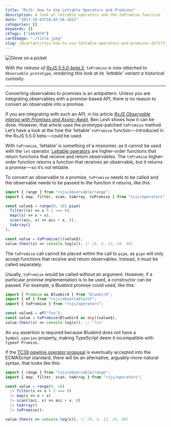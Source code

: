 ```yaml
---
title: "RxJS: How to Use Lettable Operators and Promises"
description: A look at lettable operators and the toPromise function
date: "2017-10-03T10:45:58.165Z"
categories: []
keywords: []
ckTags: ["1464979"]
cardImage: "./title.jpeg"
slug: /@cartant/rxjs-how-to-use-lettable-operators-and-promises-2e717313bf76
---
```


![Glove on a picket](title.jpeg "Photo by Gary Bendig on Unsplash")

_With the release of_ [_RxJS 5.5.0-beta.5_](https://github.com/ReactiveX/rxjs/blob/5.5.0-beta.5/CHANGELOG.md#550-beta5-2017-10-06)_,_ `toPromise` _is now attached to_ `Observable.prototype`_, rendering this look at its ‘lettable’ variant a historical curiosity_.

---

Converting observables to promises is an antipattern. Unless you are integrating observables with a promise-based API, there is no reason to convert an observable into a promise.

If you are integrating with such an API, in his article [_RxJS Observable interop with Promises and Async-Await_](https://medium.com/@benlesh/rxjs-observable-interop-with-promises-and-async-await-bebb05306875), Ben Lesh shows how it can be done. However, that article uses the prototype-patched `toPromise` method. Let’s have a look at the how the ‘lettable’ `toPromise` function — introduced in the RxJS 5.5.0 beta — could be used.

With `toPromise`, ‘lettable’ is something of a misnomer, as it cannot be used with the `let` operator. [Lettable operators](/understanding-lettable-operators/) are higher-order functions that return functions that receive and return observables. The `toPromise` higher-order function returns a function that receives an observable, but it returns a promise — so it’s not lettable.

To convert an observable to a promise, `toPromise` needs to be called and the observable needs to be passed to the function it returns, like this:

```ts
import { range } from "rxjs/observable/range";
import { map, filter, scan, toArray, toPromise } from "rxjs/operators";

const value$ = range(0, 10).pipe(
  filter((x) => x % 2 === 0),
  map((x) => x + x),
  scan((acc, x) => acc + x, 0),
  toArray()
);

const value = toPromise()(value$);
value.then((x) => console.log(x)); // [0, 4, 12, 24, 40]
```

The `toPromise` call cannot be placed within the call to `pipe`, as `pipe` will only accept functions that receive and return observables. Instead, it must be called separately.

Usually, `toPromise` would be called without an argument. However, if a particular promise implementation is to be used, a constructor can be passed. For example, a Bluebird promise could used, like this:

```ts
import { Promise as Bluebird } from "bluebird";
import { of } from "rxjs/observable/of";
import { toPromise } from "rxjs/operators";

const value$ = of("foo");
const value = toPromise(Bluebird as any)(value$);
value.then((x) => console.log(x)); // "foo"
```

An `any` assertion is required because Bluebird does not have a `Symbol.species` property, making TypeScript deem it incompatible with `typeof Promise.`

If the [TC39 pipeline operator proposal](/pipelining-lettable-operators/) is eventually accepted into the ECMAScript standard, there will be an alternative, arguably-more-natural syntax, that looks like this:

```ts
import { range } from "rxjs/observable/range";
import { map, filter, scan, toArray } from "rxjs/operators";

const value = range(0, 10)
  |> filter(x => x % 2 === 0)
  |> map(x => x + x)
  |> scan((acc, x) => acc + x, 0)
  |> toArray()
  |> toPromise();

value.then(x => console.log(x)); // [0, 4, 12, 24, 40]
```
